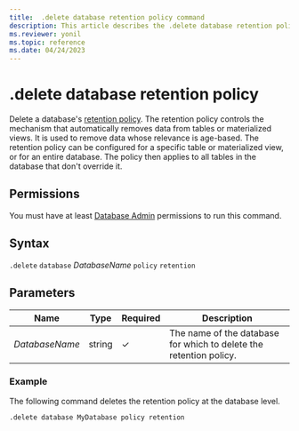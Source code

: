```yaml
---
title:  .delete database retention policy command
description: This article describes the .delete database retention policy command in Azure Data Explorer.
ms.reviewer: yonil
ms.topic: reference
ms.date: 04/24/2023
---
```

# .delete database retention policy

Delete a database's [retention policy](retentionpolicy.md). The retention policy controls the mechanism that automatically removes data from tables or materialized views. It is used to remove data whose relevance is age-based. The retention policy can be configured for a specific table or materialized view, or for an entire database. The policy then applies to all tables in the database that don't override it.

## Permissions

You must have at least [Database Admin](access-control/role-based-access-control.md) permissions to run this command.

## Syntax

`.delete` `database` *DatabaseName* `policy` `retention`

## Parameters

|Name|Type|Required|Description|
|--|--|--|--|
|*DatabaseName*|string|&check;|The name of the database for which to delete the retention policy.|

### Example

The following command deletes the retention policy at the database level.

```kusto
.delete database MyDatabase policy retention 
```
